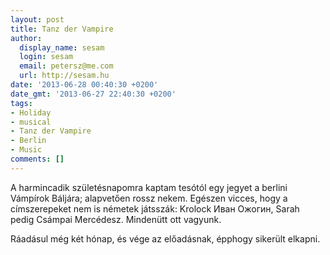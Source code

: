 ```yaml
---
layout: post
title: Tanz der Vampire
author:
  display_name: sesam
  login: sesam
  email: petersz@me.com
  url: http://sesam.hu
date: '2013-06-28 00:40:30 +0200'
date_gmt: '2013-06-27 22:40:30 +0200'
tags:
- Holiday
- musical
- Tanz der Vampire
- Berlin
- Music
comments: []
---
```


A harmincadik születésnapomra kaptam tesótól egy jegyet a berlini Vámpírok Báljára; alapvetően rossz nekem. Egészen vicces, hogy a címszerepeket nem is németek játsszák: Krolock Иван Ожогин, Sarah pedig Csámpai Mercédesz. Mindenütt ott vagyunk.

Ráadásul még két hónap, és vége az előadásnak, épphogy sikerült elkapni.
